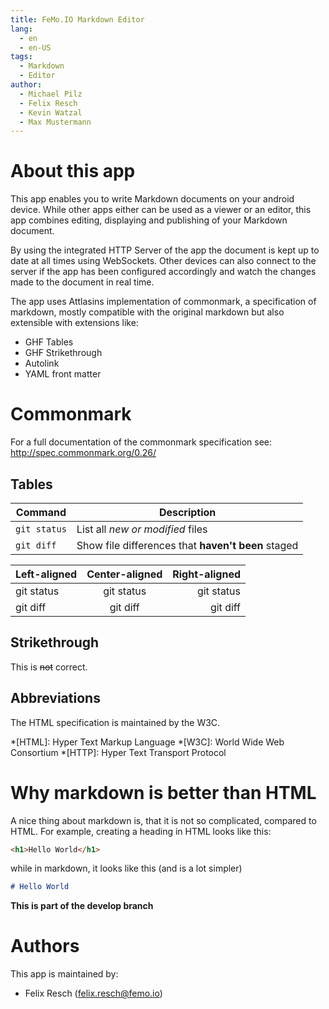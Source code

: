```yaml
---
title: FeMo.IO Markdown Editor
lang:
  - en
  - en-US
tags:
  - Markdown
  - Editor
author:
  - Michael Pilz
  - Felix Resch
  - Kevin Watzal
  - Max Mustermann
---
```


# About this app

This app enables you to write Markdown documents on your android device. While other apps either
 can be used as a viewer or an editor, this app combines editing, displaying and publishing of
 your Markdown document.

By using the integrated HTTP Server of the app the document is kept up to date at all times using
WebSockets. Other devices can also connect to the server if the app has been configured accordingly
and watch the changes made to the document in real time.

The app uses Attlasins implementation of commonmark, a specification of markdown, mostly compatible
with the original markdown but also extensible with extensions like:

* GHF Tables
* GHF Strikethrough
* Autolink
* YAML front matter

# Commonmark

For a full documentation of the commonmark specification see: http://spec.commonmark.org/0.26/

## Tables

| Command | Description |
| --- | --- |
| `git status` | List all *new or modified* files |
| `git diff` | Show file differences that **haven't been** staged |

| Left-aligned | Center-aligned | Right-aligned |
| :---         |     :---:      |          ---: |
| git status   | git status     | git status    |
| git diff     | git diff       | git diff      |

## Strikethrough

This is ~~not~~ correct.

## Abbreviations

The HTML specification
is maintained by the W3C.

*[HTML]: Hyper Text Markup Language
*[W3C]:  World Wide Web Consortium
*[HTTP]: Hyper Text Transport Protocol

# Why markdown is better than HTML

A nice thing about markdown is, that it is not so complicated, compared to HTML. For example, creating a heading in HTML looks like this:

```html
<h1>Hello World</h1>
```

while in markdown, it looks like this (and is a lot simpler)

```markdown
# Hello World
```

**This is part of the develop branch**

# Authors

This app is maintained by:

* Felix Resch (felix.resch@femo.io)